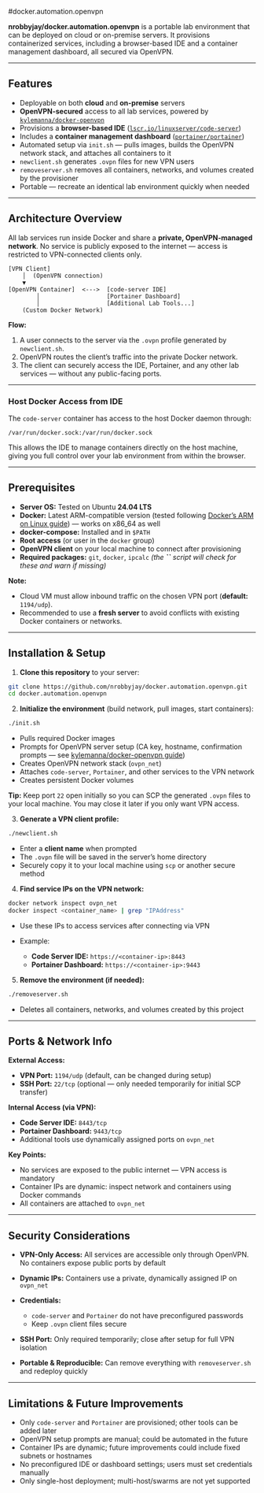 #docker.automation.openvpn

**nrobbyjay/docker.automation.openvpn** is a portable lab environment that can be deployed on cloud or on-premise servers. It provisions containerized services, including a browser-based IDE and a container management dashboard, all secured via OpenVPN.

---

## Features

* Deployable on both **cloud** and **on-premise** servers
* **OpenVPN-secured** access to all lab services, powered by [`kylemanna/docker-openvpn`](https://github.com/kylemanna/docker-openvpn)
* Provisions a **browser-based IDE** ([`lscr.io/linuxserver/code-server`](https://hub.docker.com/r/linuxserver/code-server))
* Includes a **container management dashboard** ([`portainer/portainer`](https://hub.docker.com/r/portainer/portainer))
* Automated setup via `init.sh` — pulls images, builds the OpenVPN network stack, and attaches all containers to it
* `newclient.sh` generates `.ovpn` files for new VPN users
* `removeserver.sh` removes all containers, networks, and volumes created by the provisioner
* Portable — recreate an identical lab environment quickly when needed

---

## Architecture Overview

All lab services run inside Docker and share a **private, OpenVPN-managed network**. No service is publicly exposed to the internet — access is restricted to VPN-connected clients only.

```plaintext
[VPN Client]
    │  (OpenVPN connection)
    ▼
[OpenVPN Container]  <--->  [code-server IDE]
        │                   [Portainer Dashboard]
        │                   [Additional Lab Tools...]
    (Custom Docker Network)
```

**Flow:**

1. A user connects to the server via the `.ovpn` profile generated by `newclient.sh`.
2. OpenVPN routes the client’s traffic into the private Docker network.
3. The client can securely access the IDE, Portainer, and any other lab services — without any public-facing ports.

---

### Host Docker Access from IDE

The `code-server` container has access to the host Docker daemon through:

```text
/var/run/docker.sock:/var/run/docker.sock
```

This allows the IDE to manage containers directly on the host machine, giving you full control over your lab environment from within the browser.

---

## Prerequisites

* **Server OS:** Tested on Ubuntu **24.04 LTS**
* **Docker:** Latest ARM-compatible version (tested following [Docker’s ARM on Linux guide](https://www.docker.com/blog/getting-started-with-docker-for-arm-on-linux/)) — works on x86\_64 as well
* **docker-compose:** Installed and in `$PATH`
* **Root access** (or user in the `docker` group)
* **OpenVPN client** on your local machine to connect after provisioning
* **Required packages:** `git`, `docker`, `ipcalc`  *(the **\`\`** script will check for these and warn if missing)*

**Note:**

* Cloud VM must allow inbound traffic on the chosen VPN port (**default:** `1194/udp`).
* Recommended to use a **fresh server** to avoid conflicts with existing Docker containers or networks.

---

## Installation & Setup

1. **Clone this repository** to your server:

```bash
git clone https://github.com/nrobbyjay/docker.automation.openvpn.git
cd docker.automation.openvpn
```

2. **Initialize the environment** (build network, pull images, start containers):

```bash
./init.sh
```

* Pulls required Docker images
* Prompts for OpenVPN server setup (CA key, hostname, confirmation prompts — see [kylemanna/docker-openvpn guide](https://github.com/kylemanna/docker-openvpn))
* Creates OpenVPN network stack (`ovpn_net`)
* Attaches `code-server`, `Portainer`, and other services to the VPN network
* Creates persistent Docker volumes

**Tip:** Keep port `22` open initially so you can SCP the generated `.ovpn` files to your local machine. You may close it later if you only want VPN access.

3. **Generate a VPN client profile:**

```bash
./newclient.sh
```

* Enter a **client name** when prompted
* The `.ovpn` file will be saved in the server’s home directory
* Securely copy it to your local machine using `scp` or another secure method

4. **Find service IPs on the VPN network:**

```bash
docker network inspect ovpn_net
docker inspect <container_name> | grep "IPAddress"
```

* Use these IPs to access services after connecting via VPN
* Example:

  * **Code Server IDE:** `https://<container-ip>:8443`
  * **Portainer Dashboard:** `https://<container-ip>:9443`

5. **Remove the environment (if needed):**

```bash
./removeserver.sh
```

* Deletes all containers, networks, and volumes created by this project

---

## Ports & Network Info

**External Access:**

* **VPN Port:** `1194/udp` (default, can be changed during setup)
* **SSH Port:** `22/tcp` (optional — only needed temporarily for initial SCP transfer)

**Internal Access (via VPN):**

* **Code Server IDE:** `8443/tcp`
* **Portainer Dashboard:** `9443/tcp`
* Additional tools use dynamically assigned ports on `ovpn_net`

**Key Points:**

* No services are exposed to the public internet — VPN access is mandatory
* Container IPs are dynamic: inspect network and containers using Docker commands
* All containers are attached to `ovpn_net`

---

## Security Considerations

* **VPN-Only Access:** All services are accessible only through OpenVPN. No containers expose public ports by default
* **Dynamic IPs:** Containers use a private, dynamically assigned IP on `ovpn_net`
* **Credentials:**

  * `code-server` and `Portainer` do not have preconfigured passwords
  * Keep `.ovpn` client files secure
* **SSH Port:** Only required temporarily; close after setup for full VPN isolation
* **Portable & Reproducible:** Can remove everything with `removeserver.sh` and redeploy quickly

---

## Limitations & Future Improvements

* Only `code-server` and `Portainer` are provisioned; other tools can be added later
* OpenVPN setup prompts are manual; could be automated in the future
* Container IPs are dynamic; future improvements could include fixed subnets or hostnames
* No preconfigured IDE or dashboard settings; users must set credentials manually
* Only single-host deployment; multi-host/swarms are not yet supported
